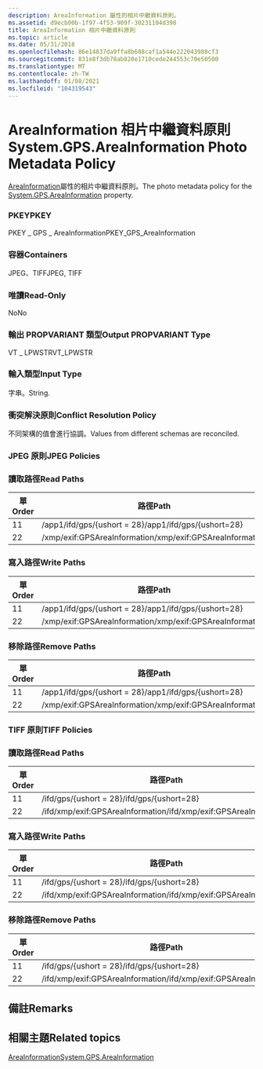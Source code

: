 ```yaml
---
description: AreaInformation 屬性的相片中繼資料原則。
ms.assetid: d9ecb00b-1f97-4f53-909f-30231104d398
title: AreaInformation 相片中繼資料原則
ms.topic: article
ms.date: 05/31/2018
ms.openlocfilehash: 86e14837da9ffa8b688caf1a544e222043988cf3
ms.sourcegitcommit: 831e8f3db78ab820e1710cede244553c70e50500
ms.translationtype: MT
ms.contentlocale: zh-TW
ms.lasthandoff: 01/08/2021
ms.locfileid: "104319543"
---
```

# <a name="systemgpsareainformation-photo-metadata-policy"></a><span data-ttu-id="53a29-103">AreaInformation 相片中繼資料原則</span><span class="sxs-lookup"><span data-stu-id="53a29-103">System.GPS.AreaInformation Photo Metadata Policy</span></span>

<span data-ttu-id="53a29-104">[AreaInformation](../properties/props-system-gps-areainformation.md)屬性的相片中繼資料原則。</span><span class="sxs-lookup"><span data-stu-id="53a29-104">The photo metadata policy for the [System.GPS.AreaInformation](../properties/props-system-gps-areainformation.md) property.</span></span>

### <a name="pkey"></a><span data-ttu-id="53a29-105">PKEY</span><span class="sxs-lookup"><span data-stu-id="53a29-105">PKEY</span></span>

<span data-ttu-id="53a29-106">PKEY \_ GPS \_ AreaInformation</span><span class="sxs-lookup"><span data-stu-id="53a29-106">PKEY\_GPS\_AreaInformation</span></span>

### <a name="containers"></a><span data-ttu-id="53a29-107">容器</span><span class="sxs-lookup"><span data-stu-id="53a29-107">Containers</span></span>

<span data-ttu-id="53a29-108">JPEG、TIFF</span><span class="sxs-lookup"><span data-stu-id="53a29-108">JPEG, TIFF</span></span>

### <a name="read-only"></a><span data-ttu-id="53a29-109">唯讀</span><span class="sxs-lookup"><span data-stu-id="53a29-109">Read-Only</span></span>

<span data-ttu-id="53a29-110">No</span><span class="sxs-lookup"><span data-stu-id="53a29-110">No</span></span>

### <a name="output-propvariant-type"></a><span data-ttu-id="53a29-111">輸出 PROPVARIANT 類型</span><span class="sxs-lookup"><span data-stu-id="53a29-111">Output PROPVARIANT Type</span></span>

<span data-ttu-id="53a29-112">VT \_ LPWSTR</span><span class="sxs-lookup"><span data-stu-id="53a29-112">VT\_LPWSTR</span></span>

### <a name="input-type"></a><span data-ttu-id="53a29-113">輸入類型</span><span class="sxs-lookup"><span data-stu-id="53a29-113">Input Type</span></span>

<span data-ttu-id="53a29-114">字串。</span><span class="sxs-lookup"><span data-stu-id="53a29-114">String.</span></span>

### <a name="conflict-resolution-policy"></a><span data-ttu-id="53a29-115">衝突解決原則</span><span class="sxs-lookup"><span data-stu-id="53a29-115">Conflict Resolution Policy</span></span>

<span data-ttu-id="53a29-116">不同架構的值會進行協調。</span><span class="sxs-lookup"><span data-stu-id="53a29-116">Values from different schemas are reconciled.</span></span>

### <a name="jpeg-policies"></a><span data-ttu-id="53a29-117">JPEG 原則</span><span class="sxs-lookup"><span data-stu-id="53a29-117">JPEG Policies</span></span>

### <a name="read-paths"></a><span data-ttu-id="53a29-118">讀取路徑</span><span class="sxs-lookup"><span data-stu-id="53a29-118">Read Paths</span></span>



| <span data-ttu-id="53a29-119">單</span><span class="sxs-lookup"><span data-stu-id="53a29-119">Order</span></span> | <span data-ttu-id="53a29-120">路徑</span><span class="sxs-lookup"><span data-stu-id="53a29-120">Path</span></span>                         | <span data-ttu-id="53a29-121">磁片格式</span><span class="sxs-lookup"><span data-stu-id="53a29-121">Disk Format</span></span> |
|-------|------------------------------|-------------|
| <span data-ttu-id="53a29-122">1</span><span class="sxs-lookup"><span data-stu-id="53a29-122">1</span></span>     | <span data-ttu-id="53a29-123">/app1/ifd/gps/{ushort = 28}</span><span class="sxs-lookup"><span data-stu-id="53a29-123">/app1/ifd/gps/{ushort=28}</span></span>    |             |
| <span data-ttu-id="53a29-124">2</span><span class="sxs-lookup"><span data-stu-id="53a29-124">2</span></span>     | <span data-ttu-id="53a29-125">/xmp/exif:GPSAreaInformation</span><span class="sxs-lookup"><span data-stu-id="53a29-125">/xmp/exif:GPSAreaInformation</span></span> | <span data-ttu-id="53a29-126">Unicode</span><span class="sxs-lookup"><span data-stu-id="53a29-126">unicode</span></span>     |



 

### <a name="write-paths"></a><span data-ttu-id="53a29-127">寫入路徑</span><span class="sxs-lookup"><span data-stu-id="53a29-127">Write Paths</span></span>



| <span data-ttu-id="53a29-128">單</span><span class="sxs-lookup"><span data-stu-id="53a29-128">Order</span></span> | <span data-ttu-id="53a29-129">路徑</span><span class="sxs-lookup"><span data-stu-id="53a29-129">Path</span></span>                         | <span data-ttu-id="53a29-130">磁片格式</span><span class="sxs-lookup"><span data-stu-id="53a29-130">Disk Format</span></span> |
|-------|------------------------------|-------------|
| <span data-ttu-id="53a29-131">1</span><span class="sxs-lookup"><span data-stu-id="53a29-131">1</span></span>     | <span data-ttu-id="53a29-132">/app1/ifd/gps/{ushort = 28}</span><span class="sxs-lookup"><span data-stu-id="53a29-132">/app1/ifd/gps/{ushort=28}</span></span>    |             |
| <span data-ttu-id="53a29-133">2</span><span class="sxs-lookup"><span data-stu-id="53a29-133">2</span></span>     | <span data-ttu-id="53a29-134">/xmp/exif:GPSAreaInformation</span><span class="sxs-lookup"><span data-stu-id="53a29-134">/xmp/exif:GPSAreaInformation</span></span> | <span data-ttu-id="53a29-135">Unicode</span><span class="sxs-lookup"><span data-stu-id="53a29-135">unicode</span></span>     |



 

### <a name="remove-paths"></a><span data-ttu-id="53a29-136">移除路徑</span><span class="sxs-lookup"><span data-stu-id="53a29-136">Remove Paths</span></span>



| <span data-ttu-id="53a29-137">單</span><span class="sxs-lookup"><span data-stu-id="53a29-137">Order</span></span> | <span data-ttu-id="53a29-138">路徑</span><span class="sxs-lookup"><span data-stu-id="53a29-138">Path</span></span>                         |
|-------|------------------------------|
| <span data-ttu-id="53a29-139">1</span><span class="sxs-lookup"><span data-stu-id="53a29-139">1</span></span>     | <span data-ttu-id="53a29-140">/app1/ifd/gps/{ushort = 28}</span><span class="sxs-lookup"><span data-stu-id="53a29-140">/app1/ifd/gps/{ushort=28}</span></span>    |
| <span data-ttu-id="53a29-141">2</span><span class="sxs-lookup"><span data-stu-id="53a29-141">2</span></span>     | <span data-ttu-id="53a29-142">/xmp/exif:GPSAreaInformation</span><span class="sxs-lookup"><span data-stu-id="53a29-142">/xmp/exif:GPSAreaInformation</span></span> |



 

### <a name="tiff-policies"></a><span data-ttu-id="53a29-143">TIFF 原則</span><span class="sxs-lookup"><span data-stu-id="53a29-143">TIFF Policies</span></span>

### <a name="read-paths"></a><span data-ttu-id="53a29-144">讀取路徑</span><span class="sxs-lookup"><span data-stu-id="53a29-144">Read Paths</span></span>



| <span data-ttu-id="53a29-145">單</span><span class="sxs-lookup"><span data-stu-id="53a29-145">Order</span></span> | <span data-ttu-id="53a29-146">路徑</span><span class="sxs-lookup"><span data-stu-id="53a29-146">Path</span></span>                             | <span data-ttu-id="53a29-147">磁片格式</span><span class="sxs-lookup"><span data-stu-id="53a29-147">Disk Format</span></span> |
|-------|----------------------------------|-------------|
| <span data-ttu-id="53a29-148">1</span><span class="sxs-lookup"><span data-stu-id="53a29-148">1</span></span>     | <span data-ttu-id="53a29-149">/ifd/gps/{ushort = 28}</span><span class="sxs-lookup"><span data-stu-id="53a29-149">/ifd/gps/{ushort=28}</span></span>             |             |
| <span data-ttu-id="53a29-150">2</span><span class="sxs-lookup"><span data-stu-id="53a29-150">2</span></span>     | <span data-ttu-id="53a29-151">/ifd/xmp/exif:GPSAreaInformation</span><span class="sxs-lookup"><span data-stu-id="53a29-151">/ifd/xmp/exif:GPSAreaInformation</span></span> | <span data-ttu-id="53a29-152">Unicode</span><span class="sxs-lookup"><span data-stu-id="53a29-152">unicode</span></span>     |



 

### <a name="write-paths"></a><span data-ttu-id="53a29-153">寫入路徑</span><span class="sxs-lookup"><span data-stu-id="53a29-153">Write Paths</span></span>



| <span data-ttu-id="53a29-154">單</span><span class="sxs-lookup"><span data-stu-id="53a29-154">Order</span></span> | <span data-ttu-id="53a29-155">路徑</span><span class="sxs-lookup"><span data-stu-id="53a29-155">Path</span></span>                             | <span data-ttu-id="53a29-156">磁片格式</span><span class="sxs-lookup"><span data-stu-id="53a29-156">Disk Format</span></span> |
|-------|----------------------------------|-------------|
| <span data-ttu-id="53a29-157">1</span><span class="sxs-lookup"><span data-stu-id="53a29-157">1</span></span>     | <span data-ttu-id="53a29-158">/ifd/gps/{ushort = 28}</span><span class="sxs-lookup"><span data-stu-id="53a29-158">/ifd/gps/{ushort=28}</span></span>             |             |
| <span data-ttu-id="53a29-159">2</span><span class="sxs-lookup"><span data-stu-id="53a29-159">2</span></span>     | <span data-ttu-id="53a29-160">/ifd/xmp/exif:GPSAreaInformation</span><span class="sxs-lookup"><span data-stu-id="53a29-160">/ifd/xmp/exif:GPSAreaInformation</span></span> | <span data-ttu-id="53a29-161">Unicode</span><span class="sxs-lookup"><span data-stu-id="53a29-161">unicode</span></span>     |



 

### <a name="remove-paths"></a><span data-ttu-id="53a29-162">移除路徑</span><span class="sxs-lookup"><span data-stu-id="53a29-162">Remove Paths</span></span>



| <span data-ttu-id="53a29-163">單</span><span class="sxs-lookup"><span data-stu-id="53a29-163">Order</span></span> | <span data-ttu-id="53a29-164">路徑</span><span class="sxs-lookup"><span data-stu-id="53a29-164">Path</span></span>                             |
|-------|----------------------------------|
| <span data-ttu-id="53a29-165">1</span><span class="sxs-lookup"><span data-stu-id="53a29-165">1</span></span>     | <span data-ttu-id="53a29-166">/ifd/gps/{ushort = 28}</span><span class="sxs-lookup"><span data-stu-id="53a29-166">/ifd/gps/{ushort=28}</span></span>             |
| <span data-ttu-id="53a29-167">2</span><span class="sxs-lookup"><span data-stu-id="53a29-167">2</span></span>     | <span data-ttu-id="53a29-168">/ifd/xmp/exif:GPSAreaInformation</span><span class="sxs-lookup"><span data-stu-id="53a29-168">/ifd/xmp/exif:GPSAreaInformation</span></span> |



 

## <a name="remarks"></a><span data-ttu-id="53a29-169">備註</span><span class="sxs-lookup"><span data-stu-id="53a29-169">Remarks</span></span>

## <a name="related-topics"></a><span data-ttu-id="53a29-170">相關主題</span><span class="sxs-lookup"><span data-stu-id="53a29-170">Related topics</span></span>

<dl> <dt>

[<span data-ttu-id="53a29-171">AreaInformation</span><span class="sxs-lookup"><span data-stu-id="53a29-171">System.GPS.AreaInformation</span></span>](../properties/props-system-gps-areainformation.md)
</dt> </dl>

 

 
